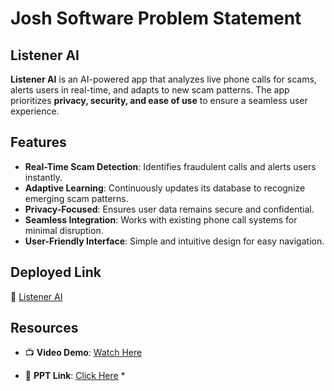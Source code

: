 # Josh Software Problem Statement  

## Listener AI  

**Listener AI** is an AI-powered app that analyzes live phone calls for scams, alerts users in real-time, and adapts to new scam patterns. The app prioritizes **privacy, security, and ease of use** to ensure a seamless user experience.  
  

## Features  

- **Real-Time Scam Detection**: Identifies fraudulent calls and alerts users instantly.  
- **Adaptive Learning**: Continuously updates its database to recognize emerging scam patterns.  
- **Privacy-Focused**: Ensures user data remains secure and confidential.  
- **Seamless Integration**: Works with existing phone call systems for minimal disruption.  
- **User-Friendly Interface**: Simple and intuitive design for easy navigation.  

## Deployed Link  

🔗 [Listener AI](https://josh-listener-ai.vercel.app/)  


## Resources  

- 📺 **Video Demo**: [Watch Here](https://www.canva.com/design/DAGebmduJYk/8OaaqUw0AYyGep7pjlUvKw/watch?utm_content=DAGebmduJYk&utm_campaign=designshare&utm_medium=link2&utm_source=uniquelinks&utlId=hac58e55a73)  

- 📄 **PPT Link**: [Click Here](https://www.canva.com/design/DAGebiRstu0/L_yPZNRrcXp7EbgOMy9kZg/view?utm_content=DAGebiRstu0&utm_campaign=designshare&utm_medium=link2&utm_source=uniquelinks&utlId=h071b0b2163) *


